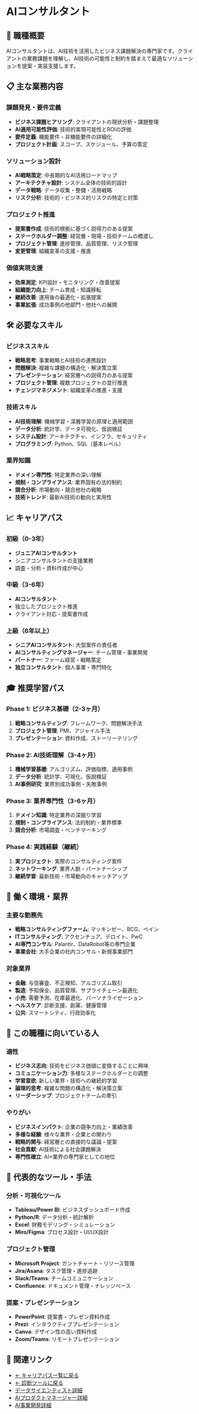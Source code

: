 # AIコンサルタント

## 🎯 職種概要
AIコンサルタントは、AI技術を活用したビジネス課題解決の専門家です。クライアントの業務課題を理解し、AI技術の可能性と制約を踏まえて最適なソリューションを提案・実装支援します。

## 📋 主な業務内容

### 課題発見・要件定義
- **ビジネス課題ヒアリング**: クライアントの現状分析・課題整理
- **AI適用可能性評価**: 技術的実現可能性とROIの評価
- **要件定義**: 機能要件・非機能要件の詳細化
- **プロジェクト計画**: スコープ、スケジュール、予算の策定

### ソリューション設計
- **AI戦略策定**: 中長期的なAI活用ロードマップ
- **アーキテクチャ設計**: システム全体の技術的設計
- **データ戦略**: データ収集・整備・活用戦略
- **リスク分析**: 技術的・ビジネス的リスクの特定と対策

### プロジェクト推進
- **提案書作成**: 技術的根拠に基づく説得力のある提案
- **ステークホルダー調整**: 経営層・現場・技術チームの橋渡し
- **プロジェクト管理**: 進捗管理、品質管理、リスク管理
- **変更管理**: 組織変革の支援・推進

### 価値実現支援
- **効果測定**: KPI設計・モニタリング・改善提案
- **組織能力向上**: チーム育成・知識移転
- **継続改善**: 運用後の最適化・拡張提案
- **事業拡張**: 成功事例の他部門・他社への展開

## 🛠️ 必要なスキル

### ビジネススキル
- **戦略思考**: 事業戦略とAI技術の連携設計
- **問題解決**: 複雑な課題の構造化・解決策立案
- **プレゼンテーション**: 経営層への説得力のある提案
- **プロジェクト管理**: 複数プロジェクトの並行推進
- **チェンジマネジメント**: 組織変革の推進・支援

### 技術スキル
- **AI技術理解**: 機械学習・深層学習の原理と適用範囲
- **データ分析**: 統計学、データ可視化、仮説検証
- **システム設計**: アーキテクチャ、インフラ、セキュリティ
- **プログラミング**: Python、SQL（基本レベル）

### 業界知識
- **ドメイン専門性**: 特定業界の深い理解
- **規制・コンプライアンス**: 業界固有の法的制約
- **競合分析**: 市場動向・競合他社の戦略
- **技術トレンド**: 最新AI技術の動向と実用性

## 📈 キャリアパス

### 初級（0-3年）
- **ジュニアAIコンサルタント**
- シニアコンサルタントの支援業務
- 調査・分析・資料作成が中心

### 中級（3-6年）
- **AIコンサルタント**
- 独立したプロジェクト推進
- クライアント対応・提案書作成

### 上級（6年以上）
- **シニアAIコンサルタント**: 大型案件の責任者
- **AIコンサルティングマネージャー**: チーム管理・事業開発
- **パートナー**: ファーム経営・戦略策定
- **独立コンサルタント**: 個人事業・専門特化

## 🎓 推奨学習パス

### Phase 1: ビジネス基礎（2-3ヶ月）
1. **戦略コンサルティング**: フレームワーク、問題解決手法
2. **プロジェクト管理**: PMI、アジャイル手法
3. **プレゼンテーション**: 資料作成、ストーリーテリング

### Phase 2: AI技術理解（3-4ヶ月）
1. **機械学習基礎**: アルゴリズム、評価指標、適用事例
2. **データ分析**: 統計学、可視化、仮説検証
3. **AI事例研究**: 業界別成功事例・失敗事例

### Phase 3: 業界専門性（3-6ヶ月）
1. **ドメイン知識**: 特定業界の深掘り学習
2. **規制・コンプライアンス**: 法的制約・業界標準
3. **競合分析**: 市場調査・ベンチマーキング

### Phase 4: 実践経験（継続）
1. **実プロジェクト**: 実際のコンサルティング案件
2. **ネットワーキング**: 業界人脈・パートナーシップ
3. **継続学習**: 最新技術・市場動向のキャッチアップ

## 💼 働く環境・業界

### 主要な勤務先
- **戦略コンサルティングファーム**: マッキンゼー、BCG、ベイン
- **ITコンサルティング**: アクセンチュア、デロイト、PwC
- **AI専門コンサル**: Palantir、DataRobot等の専門企業
- **事業会社**: 大手企業の社内コンサル・新規事業部門

### 対象業界
- **金融**: 与信審査、不正検知、アルゴリズム取引
- **製造**: 予知保全、品質管理、サプライチェーン最適化
- **小売**: 需要予測、在庫最適化、パーソナライゼーション
- **ヘルスケア**: 診断支援、創薬、健康管理
- **公共**: スマートシティ、行政効率化

## 🌟 この職種に向いている人

### 適性
- **ビジネス志向**: 技術をビジネス価値に変換することに興味
- **コミュニケーション力**: 多様なステークホルダーとの調整
- **学習意欲**: 新しい業界・技術への継続的学習
- **論理的思考**: 複雑な問題の構造化・解決策立案
- **リーダーシップ**: プロジェクトチームの牽引

### やりがい
- **ビジネスインパクト**: 企業の競争力向上・業績改善
- **多様な経験**: 様々な業界・企業との関わり
- **戦略的関与**: 経営層との直接的な議論・提案
- **社会貢献**: AI技術による社会課題解決
- **専門性確立**: AI×業界の専門家としての地位

## 🔧 代表的なツール・手法

### 分析・可視化ツール
- **Tableau/Power BI**: ビジネスダッシュボード作成
- **Python/R**: データ分析・統計解析
- **Excel**: 財務モデリング・シミュレーション
- **Miro/Figma**: プロセス設計・UI/UX設計

### プロジェクト管理
- **Microsoft Project**: ガントチャート・リソース管理
- **Jira/Asana**: タスク管理・進捗追跡
- **Slack/Teams**: チームコミュニケーション
- **Confluence**: ドキュメント管理・ナレッジベース

### 提案・プレゼンテーション
- **PowerPoint**: 提案書・プレゼン資料作成
- **Prezi**: インタラクティブプレゼンテーション
- **Canva**: デザイン性の高い資料作成
- **Zoom/Teams**: リモートプレゼンテーション

## 🔗 関連リンク

- [← キャリアパス一覧に戻る](../ai_career_paths_guide.md)
- [← 診断ツールに戻る](https://centraleden.github.io/ai_training/docs/career_path_interactive.html)
- [データサイエンティスト詳細](data-scientist.md)
- [AIプロダクトマネージャー詳細](ai-product-manager.md)
- [AI事業開発詳細](ai-business-development.md) 